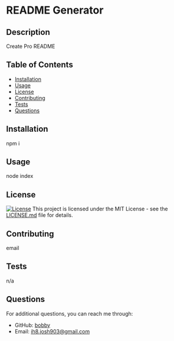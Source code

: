 
# README Generator

## Description
Create Pro README

## Table of Contents
- [Installation](#installation)
- [Usage](#usage)
- [License](#license)
- [Contributing](#contributing)
- [Tests](#tests)
- [Questions](#questions)

## Installation
npm i

## Usage
node index

## License
[![License](https://img.shields.io/badge/License-MIT-brightgreen.svg)](https://opensource.org/licenses/MIT)
This project is licensed under the MIT License - see the [LICENSE.md](LICENSE.md) file for details.

## Contributing
email

## Tests
n/a

## Questions
For additional questions, you can reach me through:
- GitHub: [bobby](https://github.com/ih8josh)
- Email: ih8.josh903@gmail.com
